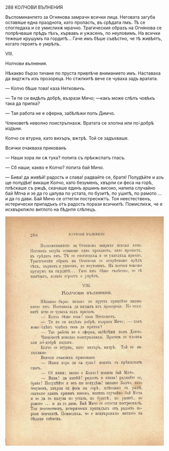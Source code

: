 ﻿288	КОЛЧОВИ ВЪЛНЕНИЯ

Въспоминанпето за Огнянова замрачн всички лица. Неговата загуба оставяше една празднота, като пропасть, въ срѣдата пмъ. Тѣ се спогледаха и се умислихѫ мрачно. Трагическия образъ на Огнянова се попрѣчваше прѣдъ тѣхъ, кървавъ и ужасенъ, по неуловимъ. На всички тежеше крушумъ па гордитѣ... Гаче имъ бѣше съвѣстно, че тѣ живѣятъ, когато героятъ е умрѣлъ.

VIII.

Нолчови вълнения.

Нѣкакво бързо тичане по пруста привлѣче вниманието имъ. Наставаха да видтжтъ изъ прозореца. Но стжпкитѣ вече се чуваха задъ вратата.

— Колчо бѣше това! каза Нетковичъ.

— Ти пе си видѣлъ добрѣ, възрази Мичо; —какъ може слѣпъ човѣкъ така да припка?

— Тая работа не е оферна, забѣлѣжи попъ Димчо.

Членоветѣ неволно поистръпнахж. Вратата се хлопна или по́-добрѣ издъни.

Колчо се втурна, като вихъръ, вжтрѣ. Той се задъхваше.

Всички очакваха прикованъ

— Наши хора ли сѫ тука? попита съ прѣкжспатъ гласъ.

— Сб наши; какво е Колчо? попита бай Мичо.

— Бива! да живѣй! радость и слава! радвайте се, братя! Полудѣйте и азъ ще полудѣе! викаше Колчо, като безуменъ, хвърли си феса на горѣ, плѣскаше съ ржцѣ, скачаше единъ аршинъ високо, напипа случайно бай Мпча и зе да го цалува по устата, по бузитѣ, по ушитѣ, по рамото ... и да го дави. Бай Мичо се оттегли постреснжтъ. Тоя неестественъ, истерически припадъкъ отъ радость порази всичкитѣ. Помислихж, че е исхвъркпжло витлото на бѣднпя слѣпецъ.

![original](../images/325.jpg)

